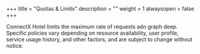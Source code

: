 +++
title = "Quotas & Limits"
description = ""
weight = 1
alwaysopen = false
+++

ConnectX Hotel limits the maximum rate of requests adn graph deep. 
Specific policies vary depending on resource availability, user profile, service usage history, and other factors, and are subject to change without notice.